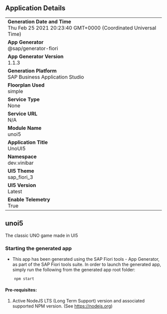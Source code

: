 ## Application Details
|               |
| ------------- |
|**Generation Date and Time**<br>Thu Feb 25 2021 20:23:40 GMT+0000 (Coordinated Universal Time)|
|**App Generator**<br>@sap/generator-fiori|
|**App Generator Version**<br>1.1.3|
|**Generation Platform**<br>SAP Business Application Studio|
|**Floorplan Used**<br>simple|
|**Service Type**<br>None|
|**Service URL**<br>N/A
|**Module Name**<br>unoi5|
|**Application Title**<br>UnoUI5|
|**Namespace**<br>dev.vinibar|
|**UI5 Theme**<br>sap_fiori_3|
|**UI5 Version**<br>Latest|
|**Enable Telemetry**<br>True|

## unoi5

The classic UNO game made in UI5

### Starting the generated app

-   This app has been generated using the SAP Fiori tools - App Generator, as part of the SAP Fiori tools suite.  In order to launch the generated app, simply run the following from the generated app root folder:

```
    npm start
```


#### Pre-requisites:

1. Active NodeJS LTS (Long Term Support) version and associated supported NPM version.  (See https://nodejs.org)


